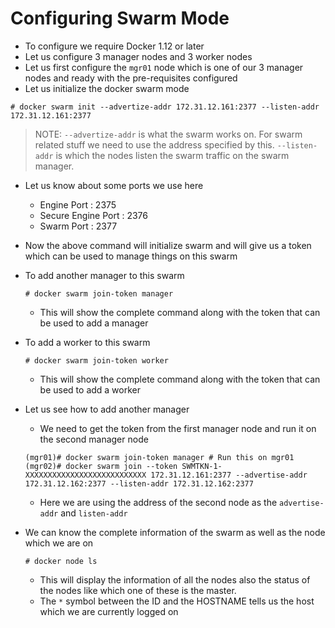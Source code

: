 # Configuring Swarm Mode

- To configure we require Docker 1.12 or later
- Let us configure 3 manager nodes and 3 worker nodes
- Let us first configure the `mgr01` node which is one of our 3 manager nodes and ready with the pre-requisites configured
- Let us initialize the docker swarm mode

```
# docker swarm init --advertize-addr 172.31.12.161:2377 --listen-addr 172.31.12.161:2377
```

> NOTE: `--advertize-addr` is what the swarm works on. For swarm related stuff we need to use the address specified by this. `--listen-addr` is which the nodes listen the swarm traffic on the swarm manager.

- Let us know about some ports we use here
	- Engine Port		: 2375
	- Secure Engine Port	: 2376
	- Swarm Port		: 2377

- Now the above command will initialize swarm and will give us a token which can be used to manage things on this swarm
- To add another manager to this swarm 

	```
	# docker swarm join-token manager
	```

	- This will show the complete command along with the token that can be used to add a manager

- To add a worker to this swarm 

	```
	# docker swarm join-token worker
	```

	- This will show the complete command along with the token that can be used to add a worker

- Let us see how to add another manager
	- We need to get the token from the first manager node and run it on the second manager node

	```
	(mgr01)# docker swarm join-token manager # Run this on mgr01
	(mgr02)# docker swarm join --token SWMTKN-1-XXXXXXXXXXXXXXXXXXXXXXXXXXX 172.31.12.161:2377 --advertise-addr 172.31.12.162:2377 --listen-addr 172.31.12.162:2377
	```
	
	- Here we are using the address of the second node as the `advertise-addr` and `listen-addr`

- We can know the complete information of the swarm as well as the node which we are on

	```
	# docker node ls
	```

	- This will display the information of all the nodes also the status of the nodes like which one of these is the master.
	- The `*` symbol between the ID and the HOSTNAME tells us the host which we are currently logged on
	













